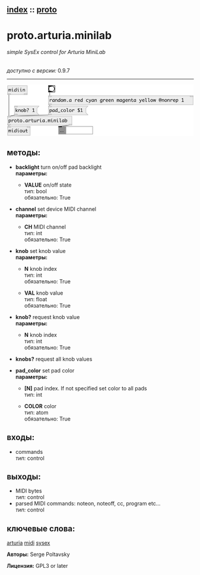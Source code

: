 [index](index.html) :: [proto](category_proto.html)
---

# proto.arturia.minilab

###### simple SysEx control for Arturia MiniLab

*доступно с версии:* 0.9.7

---




[![example](../examples/img/proto.arturia.minilab.jpg)](../examples/pd/proto.arturia.minilab.pd)





## методы:

* **backlight**
turn on/off pad backlight<br>
  __параметры:__
  - **VALUE** on/off state<br>
    тип: bool <br>
    обязательно: True <br>

* **channel**
set device MIDI channel<br>
  __параметры:__
  - **CH** MIDI channel<br>
    тип: int <br>
    обязательно: True <br>

* **knob**
set knob value<br>
  __параметры:__
  - **N** knob index<br>
    тип: int <br>
    обязательно: True <br>

  - **VAL** knob value<br>
    тип: float <br>
    обязательно: True <br>

* **knob?**
request knob value<br>
  __параметры:__
  - **N** knob index<br>
    тип: int <br>
    обязательно: True <br>

* **knobs?**
request all knob values<br>

* **pad_color**
set pad color<br>
  __параметры:__
  - **[N]** pad index. If not specified set color to all pads<br>
    тип: int <br>

  - **COLOR** color<br>
    тип: atom <br>
    обязательно: True <br>






## входы:

* commands<br>
_тип:_ control



## выходы:

* MIDI bytes<br>
_тип:_ control
* parsed MIDI commands: noteon, noteoff, cc, program etc...<br>
_тип:_ control



## ключевые слова:

[arturia](keywords/arturia.html)
[midi](keywords/midi.html)
[sysex](keywords/sysex.html)






**Авторы:** Serge Poltavsky




**Лицензия:** GPL3 or later





